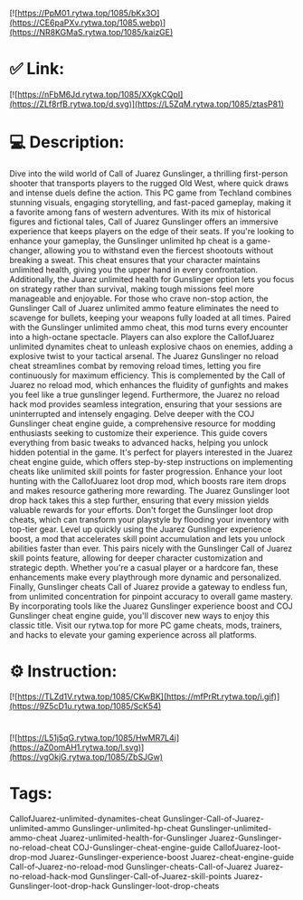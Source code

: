 [![https://PpM01.rytwa.top/1085/bKx3O](https://CE6paPXv.rytwa.top/1085.webp)](https://NR8KGMaS.rytwa.top/1085/kaizGE)
# ✅ Link:
[![https://nFbM6Jd.rytwa.top/1085/XXgkCQpI](https://ZLf8rfB.rytwa.top/d.svg)](https://L5ZqM.rytwa.top/1085/ztasP81)
# 💻 Description:
Dive into the wild world of Call of Juarez Gunslinger, a thrilling first-person shooter that transports players to the rugged Old West, where quick draws and intense duels define the action. This PC game from Techland combines stunning visuals, engaging storytelling, and fast-paced gameplay, making it a favorite among fans of western adventures. With its mix of historical figures and fictional tales, Call of Juarez Gunslinger offers an immersive experience that keeps players on the edge of their seats.
If you're looking to enhance your gameplay, the Gunslinger unlimited hp cheat is a game-changer, allowing you to withstand even the fiercest shootouts without breaking a sweat. This cheat ensures that your character maintains unlimited health, giving you the upper hand in every confrontation. Additionally, the Juarez unlimited health for Gunslinger option lets you focus on strategy rather than survival, making tough missions feel more manageable and enjoyable.
For those who crave non-stop action, the Gunslinger Call of Juarez unlimited ammo feature eliminates the need to scavenge for bullets, keeping your weapons fully loaded at all times. Paired with the Gunslinger unlimited ammo cheat, this mod turns every encounter into a high-octane spectacle. Players can also explore the CallofJuarez unlimited dynamites cheat to unleash explosive chaos on enemies, adding a explosive twist to your tactical arsenal.
The Juarez Gunslinger no reload cheat streamlines combat by removing reload times, letting you fire continuously for maximum efficiency. This is complemented by the Call of Juarez no reload mod, which enhances the fluidity of gunfights and makes you feel like a true gunslinger legend. Furthermore, the Juarez no reload hack mod provides seamless integration, ensuring that your sessions are uninterrupted and intensely engaging.
Delve deeper with the COJ Gunslinger cheat engine guide, a comprehensive resource for modding enthusiasts seeking to customize their experience. This guide covers everything from basic tweaks to advanced hacks, helping you unlock hidden potential in the game. It's perfect for players interested in the Juarez cheat engine guide, which offers step-by-step instructions on implementing cheats like unlimited skill points for faster progression.
Enhance your loot hunting with the CallofJuarez loot drop mod, which boosts rare item drops and makes resource gathering more rewarding. The Juarez Gunslinger loot drop hack takes this a step further, ensuring that every mission yields valuable rewards for your efforts. Don't forget the Gunslinger loot drop cheats, which can transform your playstyle by flooding your inventory with top-tier gear.
Level up quickly using the Juarez Gunslinger experience boost, a mod that accelerates skill point accumulation and lets you unlock abilities faster than ever. This pairs nicely with the Gunslinger Call of Juarez skill points feature, allowing for deeper character customization and strategic depth. Whether you're a casual player or a hardcore fan, these enhancements make every playthrough more dynamic and personalized.
Finally, Gunslinger cheats Call of Juarez provide a gateway to endless fun, from unlimited concentration for pinpoint accuracy to overall game mastery. By incorporating tools like the Juarez Gunslinger experience boost and COJ Gunslinger cheat engine guide, you'll discover new ways to enjoy this classic title. Visit our rytwa.top for more PC game cheats, mods, trainers, and hacks to elevate your gaming experience across all platforms.

# ⚙️ Instruction:
[![https://TLZd1V.rytwa.top/1085/CKwBK](https://mfPrRt.rytwa.top/i.gif)](https://9Z5cD1u.rytwa.top/1085/ScK54)
#
[![https://L51j5qG.rytwa.top/1085/HwMR7L4i](https://aZ0omAH1.rytwa.top/l.svg)](https://vgOkjG.rytwa.top/1085/ZbSJGw)
# Tags:
CallofJuarez-unlimited-dynamites-cheat Gunslinger-Call-of-Juarez-unlimited-ammo Gunslinger-unlimited-hp-cheat Gunslinger-unlimited-ammo-cheat Juarez-unlimited-health-for-Gunslinger Juarez-Gunslinger-no-reload-cheat COJ-Gunslinger-cheat-engine-guide CallofJuarez-loot-drop-mod Juarez-Gunslinger-experience-boost Juarez-cheat-engine-guide Call-of-Juarez-no-reload-mod Gunslinger-cheats-Call-of-Juarez Juarez-no-reload-hack-mod Gunslinger-Call-of-Juarez-skill-points Juarez-Gunslinger-loot-drop-hack Gunslinger-loot-drop-cheats






